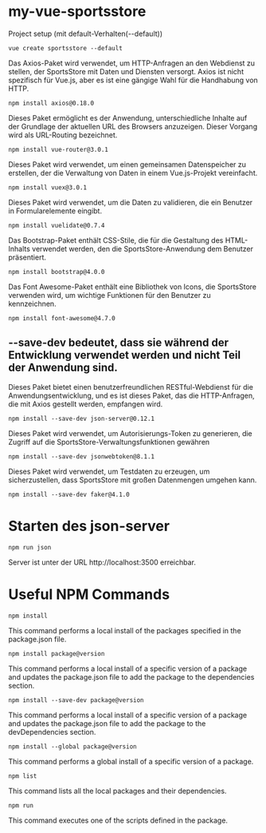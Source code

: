 # my-vue-sportsstore

Project setup (mit default-Verhalten(--default))
```
vue create sportsstore --default
```

Das Axios-Paket wird verwendet, um HTTP-Anfragen an den Webdienst zu stellen, der SportsStore mit Daten und Diensten versorgt. Axios ist nicht spezifisch für Vue.js, aber es ist eine gängige Wahl für die Handhabung von HTTP.
```
npm install axios@0.18.0
```

Dieses Paket ermöglicht es der Anwendung, unterschiedliche Inhalte auf der Grundlage der aktuellen URL des Browsers anzuzeigen. Dieser Vorgang wird als URL-Routing bezeichnet.
```
npm install vue-router@3.0.1
```

Dieses Paket wird verwendet, um einen gemeinsamen Datenspeicher zu erstellen, der die Verwaltung von Daten in einem Vue.js-Projekt vereinfacht.
```
npm install vuex@3.0.1
```

Dieses Paket wird verwendet, um die Daten zu validieren, die ein Benutzer in Formularelemente eingibt.
```
npm install vuelidate@0.7.4
```

Das Bootstrap-Paket enthält CSS-Stile, die für die Gestaltung des HTML-Inhalts verwendet werden, den die SportsStore-Anwendung dem Benutzer präsentiert.
```
npm install bootstrap@4.0.0
```

Das Font Awesome-Paket enthält eine Bibliothek von Icons, die SportsStore verwenden wird, um wichtige Funktionen für den Benutzer zu kennzeichnen.
```
npm install font-awesome@4.7.0
```

## --save-dev bedeutet, dass sie während der Entwicklung verwendet werden und nicht Teil der Anwendung sind.

Dieses Paket bietet einen benutzerfreundlichen RESTful-Webdienst für die Anwendungsentwicklung, und es ist dieses Paket, das die HTTP-Anfragen, die mit Axios gestellt werden, empfangen wird.
```
npm install --save-dev json-server@0.12.1
```

Dieses Paket wird verwendet, um Autorisierungs-Token zu generieren, die Zugriff auf die SportsStore-Verwaltungsfunktionen gewähren
```
npm install --save-dev jsonwebtoken@8.1.1
```

Dieses Paket wird verwendet, um Testdaten zu erzeugen, um sicherzustellen, dass SportsStore mit großen Datenmengen umgehen kann.
```
npm install --save-dev faker@4.1.0
```

# Starten des json-server
```
npm run json
```
Server ist unter der URL http://localhost:3500 erreichbar.

# Useful NPM Commands
```
npm install 
```
This command performs a local install of the packages specified in the package.json file.

```
npm install package@version 
```
This command performs a local install of a specific version of a package and updates the package.json file to add the package to the dependencies section.

```
npm install --save-dev package@version
```
This command performs a local install of a specific version of a package and updates the package.json file to add the package to the devDependencies section.

```
npm install --global package@version
```
This command performs a global install of a specific version of a package.

```
npm list 
```
This command lists all the local packages and their dependencies.

```
npm run 
```
This command executes one of the scripts defined in the package. 